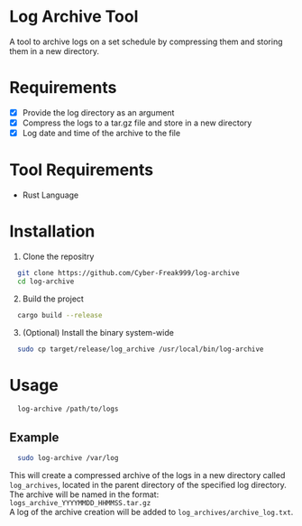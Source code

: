 # Log Archive Tool
A tool to archive logs on a set schedule by compressing them and storing them in a new directory.

# Requirements
- [x] Provide the log directory as an argument
- [x] Compress the logs to a tar.gz file and store in a new directory
- [x] Log date and time of the archive to the file

# Tool Requirements
- Rust Language

# Installation
1. Clone the repositry
``` bash
  git clone https://github.com/Cyber-Freak999/log-archive
  cd log-archive
```
2. Build the project
``` bash
  cargo build --release
```
3. (Optional) Install the binary system-wide
``` bash
  sudo cp target/release/log_archive /usr/local/bin/log-archive
```

# Usage
``` bash
  log-archive /path/to/logs
```

## Example
``` bash
  sudo log-archive /var/log
```

This will create a compressed archive of the logs in a new directory called `log_archives`, located in the parent directory of the specified log directory.\
The archive will be named in the format: `logs_archive_YYYYMMDD_HHMMSS.tar.gz`\
A log of the archive creation will be added to `log_archives/archive_log.txt`.
